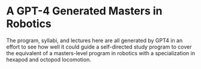 # A GPT-4 Generated Masters in Robotics

The program, syllabi, and lectures here are all generated by GPT4 in an effort to
see how well it could guide a self-directed study program to cover the equivalent of
a masters-level program in robotics with a specialization in hexapod and octopod
locomotion.
